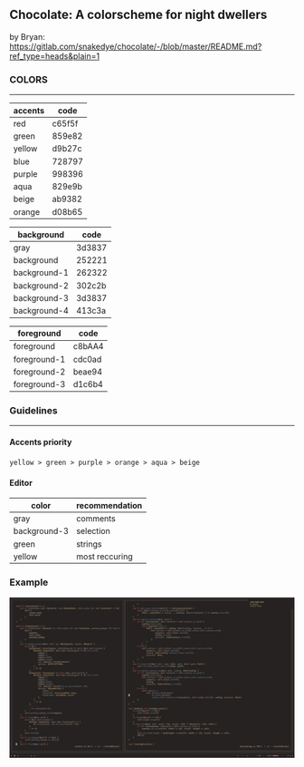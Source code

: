 ## Chocolate: A colorscheme for night dwellers

by Bryan: https://gitlab.com/snakedye/chocolate/-/blob/master/README.md?ref_type=heads&plain=1

### COLORS
<hr>

|	accents	|	code	|
|-----------|-----------|
|	red		|	c65f5f	|
|	green	|	859e82	|
|	yellow	|	d9b27c	|
|	blue	|	728797	|
|	purple	|	998396	|
|	aqua	|	829e9b	|
|	beige	|	ab9382	|
|	orange	|	d08b65	|


|	background		|	code	|
|-------------------|-----------|
|	gray			|	3d3837	|
|	background		|	252221	|
|	background-1	|	262322	|
|	background-2	|	302c2b	|
|	background-3	|	3d3837	|
|	background-4	|	413c3a	|


|	foreground		|	code	|
|-------------------|-----------|
|	foreground		|	c8bAA4	|
|	foreground-1	|	cdc0ad	|
|	foreground-2	|	beae94	|
|	foreground-3	|	d1c6b4	|


### Guidelines
<hr>

#### Accents priority

`yellow > green > purple > orange > aqua > beige`


#### Editor

|	color			|	recommendation			|
|-------------------|---------------------------|
|	gray			|	comments				|
|	background-3	|	selection				|
|	green			|	strings					|
|	yellow			|	most reccuring			|


### Example

![desktop](./desktop.png)
